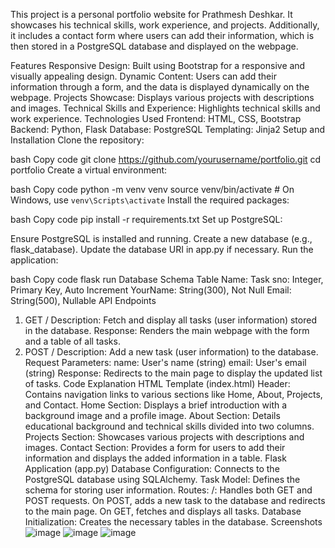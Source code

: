 This project is a personal portfolio website for Prathmesh Deshkar. It showcases his technical skills, work experience, and projects. Additionally, it includes a contact form where users can add their information, which is then stored in a PostgreSQL database and displayed on the webpage.

Features
Responsive Design: Built using Bootstrap for a responsive and visually appealing design.
Dynamic Content: Users can add their information through a form, and the data is displayed dynamically on the webpage.
Projects Showcase: Displays various projects with descriptions and images.
Technical Skills and Experience: Highlights technical skills and work experience.
Technologies Used
Frontend: HTML, CSS, Bootstrap
Backend: Python, Flask
Database: PostgreSQL
Templating: Jinja2
Setup and Installation
Clone the repository:

bash
Copy code
git clone https://github.com/yourusername/portfolio.git
cd portfolio
Create a virtual environment:

bash
Copy code
python -m venv venv
source venv/bin/activate  # On Windows, use `venv\Scripts\activate`
Install the required packages:

bash
Copy code
pip install -r requirements.txt
Set up PostgreSQL:

Ensure PostgreSQL is installed and running.
Create a new database (e.g., flask_database).
Update the database URI in app.py if necessary.
Run the application:

bash
Copy code
flask run
Database Schema
Table Name: Task
sno: Integer, Primary Key, Auto Increment
YourName: String(300), Not Null
Email: String(500), Nullable
API Endpoints
1. GET /
Description: Fetch and display all tasks (user information) stored in the database.
Response: Renders the main webpage with the form and a table of all tasks.
2. POST /
Description: Add a new task (user information) to the database.
Request Parameters:
name: User's name (string)
email: User's email (string)
Response: Redirects to the main page to display the updated list of tasks.
Code Explanation
HTML Template (index.html)
Header: Contains navigation links to various sections like Home, About, Projects, and Contact.
Home Section: Displays a brief introduction with a background image and a profile image.
About Section: Details educational background and technical skills divided into two columns.
Projects Section: Showcases various projects with descriptions and images.
Contact Section: Provides a form for users to add their information and displays the added information in a table.
Flask Application (app.py)
Database Configuration: Connects to the PostgreSQL database using SQLAlchemy.
Task Model: Defines the schema for storing user information.
Routes:
/: Handles both GET and POST requests. On POST, adds a new task to the database and redirects to the main page. On GET, fetches and displays all tasks.
Database Initialization: Creates the necessary tables in the database.
Screenshots
![image](https://github.com/PRATHAMdeshkar/Flask-profile/assets/115910086/3362d0b6-916a-4707-8dfa-32e267ae66ad)
![image](https://github.com/PRATHAMdeshkar/Flask-profile/assets/115910086/f05dead1-b949-4ca7-9992-4dae6811b1dd)
![image](https://github.com/PRATHAMdeshkar/Flask-profile/assets/115910086/19d042e3-e0ec-4c2d-a599-2715e5c9b403)



